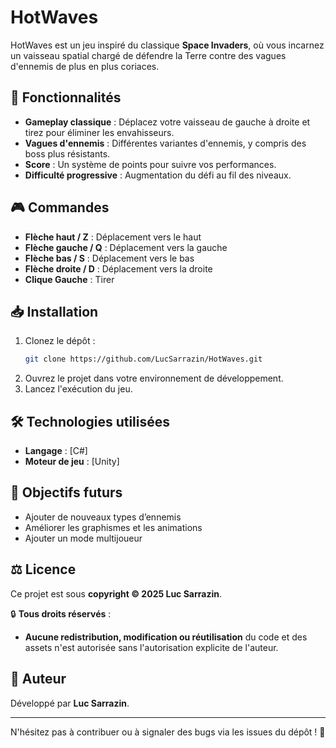 # HotWaves

HotWaves est un jeu inspiré du classique **Space Invaders**, où vous incarnez un vaisseau spatial chargé de défendre la Terre contre des vagues d'ennemis de plus en plus coriaces.

## 🚀 Fonctionnalités

- **Gameplay classique** : Déplacez votre vaisseau de gauche à droite et tirez pour éliminer les envahisseurs.
- **Vagues d'ennemis** : Différentes variantes d'ennemis, y compris des boss plus résistants.
- **Score** : Un système de points pour suivre vos performances.
- **Difficulté progressive** : Augmentation du défi au fil des niveaux.

## 🎮 Commandes

- **Flèche haut / Z** : Déplacement vers le haut
- **Flèche gauche / Q** : Déplacement vers la gauche
- **Flèche bas / S** : Déplacement vers le bas
- **Flèche droite / D** : Déplacement vers la droite
- **Clique Gauche** : Tirer

## 📥 Installation

1. Clonez le dépôt :
   ```bash
   git clone https://github.com/LucSarrazin/HotWaves.git
   ```
2. Ouvrez le projet dans votre environnement de développement.
3. Lancez l'exécution du jeu.

## 🛠 Technologies utilisées

- **Langage** : [C#]
- **Moteur de jeu** : [Unity]

## 📌 Objectifs futurs

- Ajouter de nouveaux types d’ennemis
- Améliorer les graphismes et les animations
- Ajouter un mode multijoueur

## ⚖️ Licence

Ce projet est sous **copyright © 2025 Luc Sarrazin**. 

🔒 **Tous droits réservés** : 
- **Aucune redistribution, modification ou réutilisation** du code et des assets n'est autorisée sans l'autorisation explicite de l'auteur.

## 👤 Auteur

Développé par **Luc Sarrazin**.

---

N'hésitez pas à contribuer ou à signaler des bugs via les issues du dépôt ! 🚀

